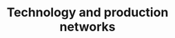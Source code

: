 ---
title: 'Technology and production networks'
blurb: 'Methods to quantify the nature of technology.'
description: 'Long'
cover: '/images/research_tech.webp'
research:
- tech-synergy
---